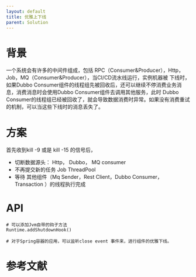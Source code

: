 ```yaml
---
layout: default
title: 优雅上下线
parent: Solution
---
```


# 背景
一个系统会有许多的中间件组成，包括 RPC（Consumer&Producer），Http，Job，MQ（Consumer&Producer），当CI/CD流水线运行，实例机器被
下线时，如果Dubbo Consumer组件的线程组先被回收后，还可以继续不停消费业务消息，消费消息时会使用Dubbo Consumer组件去调用其他服务，此时
Dubbo Consumer的线程组已经被回收了，就会导致数据消费时异常。如果没有消费重试的机制，可以当这些下线时的消息丢失了。

# 方案
首先收到kill -9 或是 kill -15 的信号后，
- 切断数据源头： Http， Dubbo， MQ consumer
- 不再提交新的任务 Job ThreadPool
- 等待 其他组件（Mq Sender，Rest Client，Dubbo Consumer，Transaction ）的线程执行完成


# API 
```shell
# 可以添加Jvm自带的钩子方法
Runtime.addShutdownHook()

# 对于Spring容器的应用，可以监听close event 事件来，进行组件的优雅下线。

```

# 参考文献
